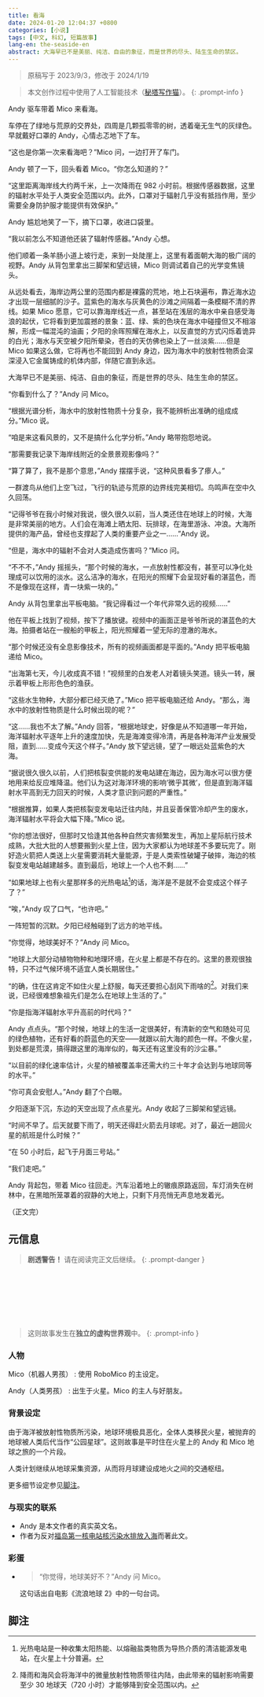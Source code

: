 ```yaml
---
title: 看海
date: 2024-01-20 12:04:37 +0800
categories: [小说]
tags: [中文, 科幻, 短篇故事]
lang-en: the-seaside-en
abstract: 大海早已不是美丽、纯洁、自由的象征，而是世界的尽头、陆生生命的禁区。
---
```


> 原稿写于 2023/9/3，修改于 2024/1/19

<!-- prettier-ignore-start -->
> 本文创作过程中使用了人工智能技术（[秘塔写作猫](https://xiezuocat.com/)）。
{: .prompt-info }
<!-- prettier-ignore-end -->

Andy 驱车带着 Mico 来看海。

车停在了绿地与荒原的交界处，四周是几颗孤零零的树，透着毫无生气的灰绿色。早就戴好口罩的 Andy，心情忐忑地下了车。

“这也是你第一次来看海吧？”Mico 问，一边打开了车门。

Andy 顿了一下，回头看着 Mico。“你怎么知道的？”

“这里距离海岸线大约两千米，上一次降雨在 982 小时前。根据传感器数据，这里的辐射水平处于人类安全范围以内。此外，口罩对于辐射几乎没有抵挡作用，至少需要全身防护服才能提供有效保护。”

Andy 尴尬地笑了一下，摘下口罩，收进口袋里。

“我以前怎么不知道他还装了辐射传感器。”Andy 心想。

他们顺着一条羊肠小道上坡行走，来到一处陡崖上，这里有着面朝大海的极广阔的视野。Andy 从背包里拿出三脚架和望远镜，Mico 则调试着自己的光学变焦镜头。

从远处看去，海岸边两公里的范围内都是裸露的荒地，地上石块遍布，靠近海水边才出现一层细腻的沙子。蓝紫色的海水与灰黄色的沙滩之间隔着一条模糊不清的界线。如果 Mico 愿意，它可以靠海岸线近一点，甚至站在浅层的海水中亲自感受海浪的起伏，它将看到更加震撼的景象：蓝、绿、紫的色块在海水中碰撞但又不相溶解，形成一幅混沌的油画；夕阳的余晖照耀在海水上，以反直觉的方式闪烁着诡异的白光；海水与天空被夕阳所晕染，苍白的天仿佛也染上了一丝淡紫……但是 Mico 如果这么做，它将再也不能回到 Andy 身边，因为海水中的放射性物质会深深浸入它金属铸成的机体内部，伴随它直到永远。

大海早已不是美丽、纯洁、自由的象征，而是世界的尽头、陆生生命的禁区。

“你看到什么了？”Andy 问 Mico。

“根据光谱分析，海水中的放射性物质十分复杂，我不能辨析出准确的组成成分。”Mico 说。

“咱是来这看风景的，又不是搞什么化学分析。”Andy 略带抱怨地说。

“那需要我记录下海岸线附近的全景景观影像吗？”

“算了算了，我不是那个意思，”Andy 摆摆手说，“这种风景看多了瘆人。”

一群渡鸟从他们上空飞过，飞行的轨迹与荒原的边界线完美相切。鸟鸣声在空中久久回荡。

“记得爷爷在我小时候对我说，很久很久以前，当人类还住在地球上的时候，大海是非常美丽的地方。人们会在海滩上晒太阳、玩排球，在海里游泳、冲浪。大海所提供的海产品，曾经也支撑起了人类的重要产业之一……”Andy 说。

“但是，海水中的辐射不会对人类造成伤害吗？”Mico 问。

“不不不，”Andy 摇摇头，“那个时候的海水，一点放射性都没有，甚至可以净化处理成可以饮用的淡水。这么洁净的海水，在阳光的照耀下会呈现好看的湛蓝色，而不是像现在这样，青一块紫一块的。”

Andy 从背包里拿出平板电脑。“我记得看过一个年代非常久远的视频……”

他在平板上找到了视频，按下了播放键。视频中的画面正是爷爷所说的湛蓝色的大海。拍摄者站在一艘船的甲板上，阳光照耀着一望无际的澄澈的海水。

“那个时候还没有全息影像技术，所有的视频画面都是平面的。”Andy 把平板电脑递给 Mico。

“出海第七天，今儿收成真不错！”视频里的白发老人对着镜头笑道。镜头一转，展示着甲板上形形色色的渔获。

“这些水生物种，大部分都已经灭绝了。”Mico 把平板电脑还给 Andy。“那么，海水中的放射性物质是什么时候出现的呢？”

“这……我也不太了解。”Andy 回答，“根据地球史，好像是从不知道哪一年开始，海洋辐射水平逐年上升的速度加快，先是海滩变得冷清，再是各种海洋产业发展受阻，直到……变成今天这个样子。”Andy 放下望远镜，望了一眼远处蓝紫色的大海。

“据说很久很久以前，人们把核裂变供能的发电站建在海边，因为海水可以很方便地用来给反应堆降温。他们认为这对海洋环境的影响‘微乎其微’，但是直到海洋辐射水平高到无力回天的时候，人类才意识到问题的严重性。”

“根据推算，如果人类把核裂变发电站迁往内陆，并且妥善保管冷却产生的废水，海洋辐射水平将会大幅下降。”Mico 说。

“你的想法很好，但那时又恰逢其他各种自然灾害频繁发生，再加上星际航行技术成熟，大批大批的人想要搬到火星上住，因为大家都认为地球差不多要玩完了。刚好造火箭把人类送上火星需要消耗大量能源，于是人类索性破罐子破摔，海边的核裂变发电站越建越多。直到最后，地球上一个人也不剩……”

“如果地球上也有火星那样多的光热电站[^1]的话，海洋是不是就不会变成这个样子了？”

“唉，”Andy 叹了口气，“也许吧。”

一阵短暂的沉默。夕阳已经触碰到了远方的地平线。

“你觉得，地球美好不？”Andy 问 Mico。

“地球上大部分动植物物种和地理环境，在火星上都是不存在的。这里的景观很独特，只不过气候环境不适宜人类长期居住。”

“的确，住在这肯定不如住火星上舒服，每天还要担心刮风下雨啥的[^2]。对我们来说，已经很难想象祖先们是怎么在地球上生活的了。”

“你是指海洋辐射水平升高前的时代吗？”

Andy 点点头。“那个时候，地球上的生活一定很美好，有清新的空气和随处可见的绿色植物，还有好看的蔚蓝色的天空——就跟以前大海的颜色一样。不像火星，到处都是荒漠，搞得跟这里的海岸似的，每天还有这里没有的沙尘暴。”

“以目前的绿化速率估计，火星的植被覆盖率还需大约三十年才会达到与地球同等的水平。”

“你可真会安慰人。”Andy 翻了个白眼。

夕阳逐渐下沉，东边的天空出现了点点星光。Andy 收起了三脚架和望远镜。

“时间不早了。后天就要下雨了，明天还得赶火箭去月球呢。对了，最近一趟回火星的航班是什么时候？”

“在 50 小时后，起飞于月面三号站。”

“我们走吧。”

Andy 背起包，带着 Mico 往回走。汽车沿着地上的辙痕原路返回，车灯消失在树林中，在黑暗所笼罩着的寂静的大地上，只剩下月亮悄无声息地发着光。

（正文完）

## 元信息

<!-- prettier-ignore-start -->
> **剧透警告！** 请在阅读完正文后继续。
{: .prompt-danger }

<br><br><br><br><br><br>

> 这则故事发生在**独立的虚构世界观**中。
{: .prompt-info }
<!-- prettier-ignore-end -->

### 人物

Mico（机器人男孩）
: 使用 RoboMico 的主设定。

Andy（人类男孩）
: 出生于火星。Mico 的主人与好朋友。

### 背景设定

由于海洋被放射性物质所污染，地球环境极具恶化，全体人类移民火星，被抛弃的地球被人类后代当作“公园星球”。这则故事是平时住在火星上的 Andy 和 Mico 地球之旅的一个片段。

人类计划继续从地球采集资源，从而将月球建设成地火之间的交通枢纽。

更多细节设定参见[脚注](#脚注)。

### 与现实的联系

- Andy 是本文作者的真实英文名。
- 作者为反对[福岛第一核电站核污染水排放入海](https://zh.wikipedia.org/wiki/%E7%A6%8F%E5%B3%B6%E6%A0%B8%E5%BB%A2%E6%B0%B4%E6%8E%92%E6%94%BE%E5%95%8F%E9%A1%8C)而著此文。

### 彩蛋

- > “你觉得，地球美好不？”Andy 问 Mico。

  这句话出自电影《流浪地球 2》中的一句台词。

## 脚注

[^1]: 光热电站是一种收集太阳热能、以熔融盐类物质为导热介质的清洁能源发电站，在火星上十分普遍。
[^2]: 降雨和海风会将海洋中的微量放射性物质带往内陆，由此带来的辐射影响需要至少 30 地球天（720 小时）才能够降到安全范围以内。
